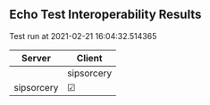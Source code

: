 ## Echo Test Interoperability Results
Test run at 2021-02-21 16:04:32.514365

| Server      | Client      |
|-------------|-------------|
|             | sipsorcery  |
| sipsorcery  | &#9745;     |
